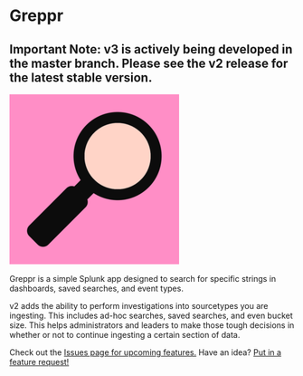 # Greppr
## Important Note: v3 is actively being developed in the master branch. Please see the v2 release for the latest stable version.

![readmeLogo](static/readmeLogo.png)

Greppr is a simple Splunk app designed to search for specific strings in dashboards, saved searches, and event types.

v2 adds the ability to perform investigations into sourcetypes you are ingesting. This includes ad-hoc searches, saved searches, and even bucket size. This helps administrators and leaders to make those tough decisions in whether or not to continue ingesting a certain section of data.

Check out the [Issues page for upcoming features.](https://github.com/kdorepos/Greppr/issues)
Have an idea? [Put in a feature request!](https://github.com/kdorepos/Greppr/issues/new)
